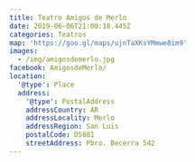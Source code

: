 ```yaml
---
title: Teatro Amigos de Merlo
date: 2019-06-06T21:00:18.445Z
categories: Teatros
map: 'https://goo.gl/maps/ujnTaXKsYMmwe8im9'
images:
  - /img/amigosdemerlo.jpg
facebook: AmigosdeMerlo/
location:
  '@type': Place
  address:
    '@type': PostalAddress
    addressCountry: AR
    addressLocality: Merlo
    addressRegion: San Luis
    postalCode: D5881
    streetAddress: Pbro. Becerra 542
---
```


